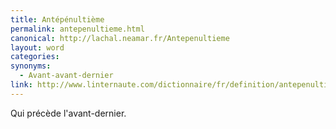 ```yaml
---
title: Antépénultième
permalink: antepenultieme.html
canonical: http://lachal.neamar.fr/Antepenultieme
layout: word
categories:
synonyms:
  - Avant-avant-dernier
link: http://www.linternaute.com/dictionnaire/fr/definition/antepenultieme/
---
```


Qui précède l'avant-dernier.

